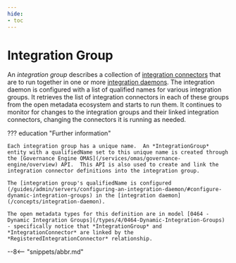 ```yaml
---
hide:
- toc
---
```


<!-- SPDX-License-Identifier: CC-BY-4.0 -->
<!-- Copyright Contributors to the ODPi Egeria project. -->

# Integration Group

An *integration group* describes a collection of [integration connectors](/concepts/integration-connector) that are to run together in one or more [integration daemons](/concepts/integration-daemon).  The integration daemon is configured with a list of qualified names for various integration groups.  It retrieves the list of integration connectors in each of these groups from the open metadata ecosystem and starts to run them.  It continues to monitor for changes to the integration groups and their linked integration connectors, changing the connectors it is running as needed.  

??? education "Further information"

    Each integration group has a unique name.  An *IntegrationGroup* entity with a qualifiedName set to this unique name is created through the [Governance Engine OMAS](/services/omas/governance-engine/overview) API.  This API is also used to create and link the integration connector definitions into the integration group.

    The [integration group's qualifiedName is configured (/guides/admin/servers/configuring-an-integration-daemon/#configure-dynamic-integration-groups) in the [integration daemon](/concepts/integration-daemon).

    The open metadata types for this definition are in model [0464 - Dynamic Integration Groups](/types/4/0464-Dynamic-Integration-Groups) - specifically notice that *IntegrationGroup* and *IntegrationConnector* are linked by the *RegisteredIntegrationConnector* relationship.

--8<-- "snippets/abbr.md"